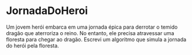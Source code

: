 # JornadaDoHeroi
Um jovem herói embarca em uma jornada épica para derrotar o temido dragão que aterroriza o reino. No entanto, ele precisa atravessar uma floresta para chegar ao dragão. Escrevi um algoritmo que simula a jornada do herói pela floresta.
